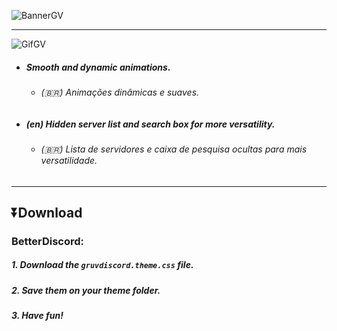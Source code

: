![BannerGV](https://doctorsh3ll.github.io/gruvdiscord/assets/bannergv.png)

---

![GifGV](https://doctorsh3ll.github.io/gruvdiscord/assets/gifgv.gif)

- ##### Smooth and dynamic animations.
  - ###### (🇧🇷) Animações dinâmicas e suaves.
- ##### (en) Hidden server list and search box for more versatility.
  - ###### (🇧🇷) Lista de servidores e caixa de pesquisa ocultas para mais versatilidade.

---

## ⏬Download

### BetterDiscord:

##### *1.* Download the `gruvdiscord.theme.css` file.
##### *2.* Save them on your theme folder.
##### *3.* Have fun!
